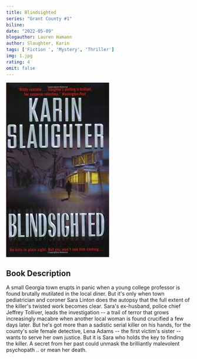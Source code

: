 ```yaml
---
title: Blindsighted
series: "Grant County #1"
biline:
date: "2022-05-09"
blogauthor: Lauren Hamann
author: Slaughter, Karin
tags: ['Fiction ', 'Mystery', 'Thriller']
img: 1.jpg
rating: 4
omit: false
---
```


![Book Cover](1.jpg)


## Book Description

A small Georgia town erupts in panic when a young college professor is found brutally mutilated in the local diner. But it's only when town pediatrician and coroner Sara Linton does the autopsy that the full extent of the killer's twisted work becomes clear. Sara's ex-husband, police chief Jeffrey Tolliver, leads the investigation -- a trail of terror that grows increasingly macabre when another local woman is found crucified a few days later. But he's got more than a sadistic serial killer on his hands, for the county's sole female detective, Lena Adams -- the first victim's sister -- wants to serve her own justice. But it is Sara who holds the key to finding the killer. A secret from her past could unmask the brilliantly malevolent psychopath .. or mean her death.